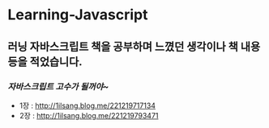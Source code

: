 #   **Learning-Javascript**
##   러닝 자바스크립트 책을 공부하며 느꼈던 생각이나 책 내용 등을 적었습니다.
###  *자바스크립트 고수가 될꺼야~*
- 1장 : http://1ilsang.blog.me/221219717134
- 2장 : http://1ilsang.blog.me/221219793471